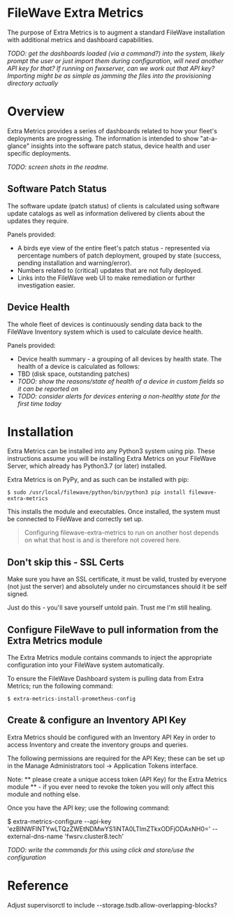 # FileWave Extra Metrics
The purpose of Extra Metrics is to augment a standard FileWave installation with additional metrics and dashboard capabilities. 

_TODO: get the dashboards loaded (via a command?) into the system, likely prompt the user or just import them during configuration, will need another API key for that?  If running on fwxserver, can we work out that API key?  Importing *might* be as simple as jamming the files into the provisioning directory actually_

# Overview
Extra Metrics provides a series of dashboards related to how your fleet's deployments are progressing.  The information is intended to show "at-a-glance" insights into the software patch status, device health and user specific deployments.

_TODO: screen shots in the readme._

## Software Patch Status
The software update (patch status) of clients is calculated using software  update catalogs as well as information delivered by clients about the updates they require. 

Panels provided:
- A birds eye view of the entire fleet's patch status - represented via percentage numbers of patch deployment, grouped by state (success, pending installation and warning/error).  
- Numbers related to (critical) updates that are not fully deployed. 
- Links into the FileWave web UI to make remediation or further investigation easier. 

## Device Health
The whole fleet of devices is continuously sending data back to the FileWave Inventory system which is used to calculate device health.  

Panels provided: 
- Device health summary - a grouping of all devices by health state.  The health of a device is calculated as follows: 
 - TBD (disk space, outstanding patches)
 - _TODO: show the reasons/state of health of a device in custom fields so it can be reported on_
 - _TODO: consider alerts for devices entering a non-healthy state for the first time today_


# Installation
Extra Metrics can be installed into any Python3 system using pip.  These instructions assume you will be installing Extra Metrics on your FileWave Server, which already has Python3.7 (or later) installed.

Extra Metrics is on PyPy, and as such can be installed with pip: 

    $ sudo /usr/local/filewave/python/bin/python3 pip install filewave-extra-metrics
    
This installs the module and executables.  Once installed, the system must be connected to FileWave and correctly set up.   

> Configuring filewave-extra-metrics to run on another host depends on what that host is and is therefore not covered here. 

## Don't skip this - SSL Certs
Make sure you have an SSL certificate, it must be valid, trusted by everyone (not just the server) and absolutely under no circumstances should it be self signed.  

Just do this - you'll save yourself untold pain.  Trust me I'm still healing.

## Configure FileWave to pull information from the Extra Metrics module
The Extra Metrics module contains commands to inject the appropriate configuration into your FileWave system automatically. 

To ensure the FileWave Dashboard system is pulling data from Extra Metrics; run the following command:

    $ extra-metrics-install-prometheus-config

Create & configure an Inventory API Key
-
Extra Metrics should be configured with an Inventory API Key in order to access Inventory and create the inventory groups and queries.

The following permissions are required for the API Key; these can be set up in the Manage Administrators tool -> Application Tokens interface.  

Note: ** please create a unique access token (API Key) for the Extra Metrics module ** - if you ever need to revoke the token you will only affect this module and nothing else. 

Once you have the API key; use the following command: 

  $ extra-metrics-configure --api-key 'ezBlNWFlNTYwLTQzZWEtNDMwYS1iNTA0LTlmZTkxODFjODAxNH0=' --external-dns-name 'fwsrv.cluster8.tech'

_TODO: write the commands for this using click and store/use the configuration_

Reference
=
Adjust supervisorctl to include --storage.tsdb.allow-overlapping-blocks?
